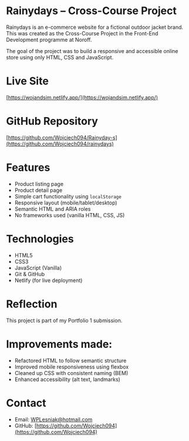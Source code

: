 # Rainydays – Cross-Course Project

Rainydays is an e-commerce website for a fictional outdoor jacket brand.  
This was created as the Cross-Course Project in the Front-End Development programme at Noroff.

The goal of the project was to build a responsive and accessible online store using only HTML, CSS and JavaScript.

# Live Site

 [https://wojandsim.netlify.app/](https://wojandsim.netlify.app/)

# GitHub Repository

 [https://github.com/Wojciech094/Rainyday-s](https://github.com/Wojciech094/rainydays)


 # Features

- Product listing page
- Product detail page
- Simple cart functionality using `localStorage`
- Responsive layout (mobile/tablet/desktop)
- Semantic HTML and ARIA roles
- No frameworks used (vanilla HTML, CSS, JS)

# Technologies

- HTML5
- CSS3
- JavaScript (Vanilla)
- Git & GitHub
- Netlify (for live deployment)

#  Reflection

This project is part of my Portfolio 1 submission.

#  Improvements made:

- Refactored HTML to follow semantic structure
- Improved mobile responsiveness using flexbox
- Cleaned up CSS with consistent naming (BEM)
- Enhanced accessibility (alt text, landmarks)

<!-- You can read more in the full `reflections.pdf` included in my [Portfolio Repository](https://github.com/Wojciech094/portfolio). -->


# Contact

- Email: [WPLesniak@hotmail.com](mailto:WPLesniak@hotmail.com)
- GitHub: [https://github.com/Wojciech094](https://github.com/Wojciech094)
